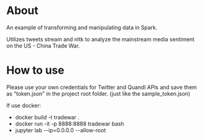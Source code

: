 # About
An example of transforming and manipulating data in Spark.

Utilizes tweets stream and nltk to analyze the mainstream media sentiment on the US - China Trade War. 

# How to use
Please use your own credentials for Twitter and Quandl APIs and save them as "token.json" in the project root folder.
(just like the sample_token.json)

If use docker:
* docker build -t tradewar .
* docker run -it -p 8888:8888 tradewar bash
* jupyter lab --ip=0.0.0.0 --allow-root